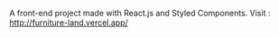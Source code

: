 A front-end project made with React.js and Styled Components.
Visit : http://furniture-land.vercel.app/
